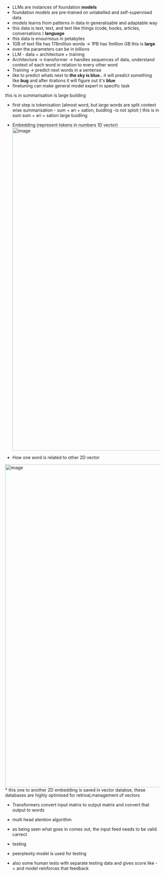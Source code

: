 * LLMs are instances of foundation **models**
* foundation models are pre-trained on unlabelled and self-supervised data
* models learns from patterns in data in generalisable and adaptable way
* this data is text, text, and text like things (code, books, articles, conversations ) **language**
* this data is enourmous in petabytes
* 1GB of text file has 178million words -> 1PB has 1million GB this is **large**
* even the parameters can be in billions
* LLM - data + architecture + training
* Architecture -> transformer -> handles sequences of data, understand context of each word in relation to every other word
* Training -> predict next words in a sentense
* like to predict whats next to **the sky is blue..** it will predict something like **bug** and after itrations it will figure out it's **blue**
* finetuning can make general model expert in specific task

this is in summarisation is large building
* first step is tokenisation (almost word, but large words are split context wise summarisation - sum + ari + sation, buidling -is not sploit )
  this is in sum sum + ari + sation large buidling
* Embedding (represent tokens in numbers 1D vector)
  <img width="1047" alt="image" src="https://github.com/user-attachments/assets/279e8d80-26b2-4377-8b51-da052992dc3d" />

* How one word is related to other 2D vector 
<img width="1047" alt="image" src="https://github.com/user-attachments/assets/151f51d9-3c98-4c4b-97f0-c1035ac86996" />
* this one to another 2D embedding is saved in vector databse, these databases are highly optimised for retrival,management of vectors

* Transformers convert input matrix to output matrix and convert that output to words
* multi head atention algorithm

* as being seen what goes in comes out, the input feed needs to be valid carrect

* testing
* peerplexity model is used for testing
* also some human tests with separate testing data and gives score like -+ and model reinforces that feedback 
